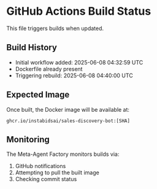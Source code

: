 # GitHub Actions Build Status

This file triggers builds when updated.

## Build History
- Initial workflow added: 2025-06-08 04:32:59 UTC
- Dockerfile already present
- Triggering rebuild: 2025-06-08 04:40:00 UTC

## Expected Image
Once built, the Docker image will be available at:
```
ghcr.io/instabidsai/sales-discovery-bot:[SHA]
```

## Monitoring
The Meta-Agent Factory monitors builds via:
1. GitHub notifications
2. Attempting to pull the built image
3. Checking commit status
